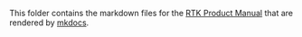 This folder contains the markdown files for the [RTK Product Manual](https://docs.sparkfun.com/SparkFun_RTK_Firmware/) that are rendered by [mkdocs](https://www.mkdocs.org/).